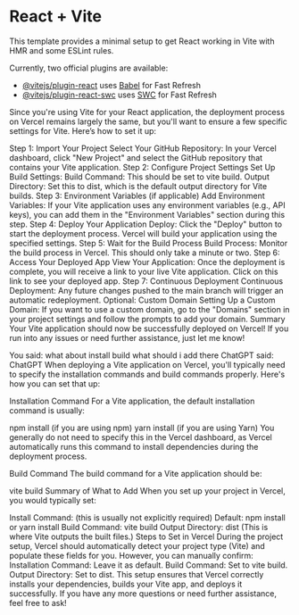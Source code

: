 # React + Vite

This template provides a minimal setup to get React working in Vite with HMR and some ESLint rules.

Currently, two official plugins are available:

- [@vitejs/plugin-react](https://github.com/vitejs/vite-plugin-react/blob/main/packages/plugin-react/README.md) uses [Babel](https://babeljs.io/) for Fast Refresh
- [@vitejs/plugin-react-swc](https://github.com/vitejs/vite-plugin-react-swc) uses [SWC](https://swc.rs/) for Fast Refresh


Since you're using Vite for your React application, the deployment process on Vercel remains largely the same, but you'll want to ensure a few specific settings for Vite. Here’s how to set it up:

Step 1: Import Your Project
Select Your GitHub Repository:
In your Vercel dashboard, click "New Project" and select the GitHub repository that contains your Vite application.
Step 2: Configure Project Settings
Set Up Build Settings:
Build Command: This should be set to vite build.
Output Directory: Set this to dist, which is the default output directory for Vite builds.
Step 3: Environment Variables (if applicable)
Add Environment Variables:
If your Vite application uses any environment variables (e.g., API keys), you can add them in the "Environment Variables" section during this step.
Step 4: Deploy Your Application
Deploy:
Click the "Deploy" button to start the deployment process. Vercel will build your application using the specified settings.
Step 5: Wait for the Build Process
Build Process:
Monitor the build process in Vercel. This should only take a minute or two.
Step 6: Access Your Deployed App
View Your Application:
Once the deployment is complete, you will receive a link to your live Vite application. Click on this link to see your deployed app.
Step 7: Continuous Deployment
Continuous Deployment:
Any future changes pushed to the main branch will trigger an automatic redeployment.
Optional: Custom Domain
Setting Up a Custom Domain:
If you want to use a custom domain, go to the "Domains" section in your project settings and follow the prompts to add your domain.
Summary
Your Vite application should now be successfully deployed on Vercel! If you run into any issues or need further assistance, just let me know!






You said:
what about install build what should i add there
ChatGPT said:
ChatGPT
When deploying a Vite application on Vercel, you'll typically need to specify the installation commands and build commands properly. Here's how you can set that up:

Installation Command
For a Vite application, the default installation command is usually:

npm install (if you are using npm)
yarn install (if you are using Yarn)
You generally do not need to specify this in the Vercel dashboard, as Vercel automatically runs this command to install dependencies during the deployment process.

Build Command
The build command for a Vite application should be:

vite build
Summary of What to Add
When you set up your project in Vercel, you would typically set:

Install Command: (this is usually not explicitly required)
Default: npm install or yarn install
Build Command:
vite build
Output Directory:
dist (This is where Vite outputs the built files.)
Steps to Set in Vercel
During the project setup, Vercel should automatically detect your project type (Vite) and populate these fields for you. However, you can manually confirm:
Installation Command: Leave it as default.
Build Command: Set to vite build.
Output Directory: Set to dist.
This setup ensures that Vercel correctly installs your dependencies, builds your Vite app, and deploys it successfully. If you have any more questions or need further assistance, feel free to ask!